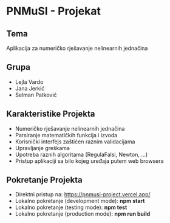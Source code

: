 # PNMuSI - Projekat

## Tema

Aplikacija za numeričko rješavanje
nelinearnih jednačina

## Grupa

- Lejla Vardo
- Jana Jerkić
- Selman Patković

## Karakteristike Projekta

- Numeričko rješavanje nelinearnih jednačina
- Parsiranje matematičkih funkcija i izvoda
- Korisnički interfejs zaštićen raznim validacijama
- Upravljanje greškama
- Upotreba raznih algoritama (RegulaFalsi, Newton, ...)
- Pristup aplikaciji sa bilo kojeg uređaja putem web browsera

## Pokretanje Projekta

- Direktni pristup na: https://pnmusi-project.vercel.app/
- Lokalno pokretanje (development mode): **npm start**
- Lokalno pokretanje (testing mode): **npm test**
- Lokalno pokretanje (production mode): **npm run build**
